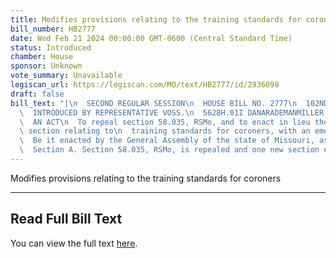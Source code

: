 ```yaml
---
title: Modifies provisions relating to the training standards for coroners
bill_number: HB2777
date: Wed Feb 21 2024 00:00:00 GMT-0600 (Central Standard Time)
status: Introduced
chamber: House
sponsor: Unknown
vote_summary: Unavailable
legiscan_url: https://legiscan.com/MO/text/HB2777/id/2936098
draft: false
bill_text: "|\n  SECOND REGULAR SESSION\n  HOUSE BILL NO. 2777\n  102ND GENERAL ASSEMBLY\n\
  \  INTRODUCED BY REPRESENTATIVE VOSS.\n  5628H.01I DANARADEMANMILLER,ChiefClerk\n\
  \  AN ACT\n  To repeal section 58.035, RSMo, and to enact in lieu thereof one new\
  \ section relating to\n  training standards for coroners, with an emergency clause.\n\
  \  Be it enacted by the General Assembly of the state of Missouri, as follows:\n\
  \  Section A. Section 58.035, RSMo, is repealed and one new section enacted in lieu"
---
```

Modifies provisions relating to the training standards for coroners

---

## Read Full Bill Text

You can view the full text [here](https://legiscan.com/MO/text/HB2777/id/2936098).
